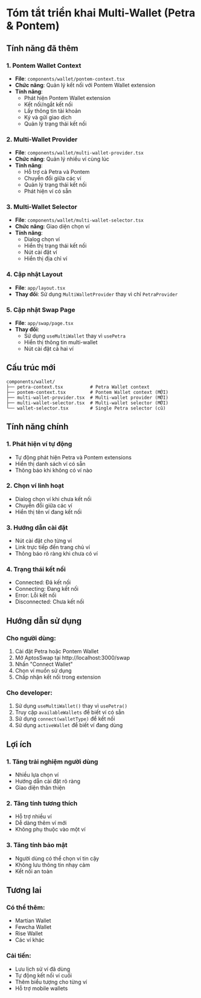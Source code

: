 # Tóm tắt triển khai Multi-Wallet (Petra & Pontem)

## Tính năng đã thêm

### 1. Pontem Wallet Context
- **File**: `components/wallet/pontem-context.tsx`
- **Chức năng**: Quản lý kết nối với Pontem Wallet extension
- **Tính năng**:
  - Phát hiện Pontem Wallet extension
  - Kết nối/ngắt kết nối
  - Lấy thông tin tài khoản
  - Ký và gửi giao dịch
  - Quản lý trạng thái kết nối

### 2. Multi-Wallet Provider
- **File**: `components/wallet/multi-wallet-provider.tsx`
- **Chức năng**: Quản lý nhiều ví cùng lúc
- **Tính năng**:
  - Hỗ trợ cả Petra và Pontem
  - Chuyển đổi giữa các ví
  - Quản lý trạng thái kết nối
  - Phát hiện ví có sẵn

### 3. Multi-Wallet Selector
- **File**: `components/wallet/multi-wallet-selector.tsx`
- **Chức năng**: Giao diện chọn ví
- **Tính năng**:
  - Dialog chọn ví
  - Hiển thị trạng thái kết nối
  - Nút cài đặt ví
  - Hiển thị địa chỉ ví

### 4. Cập nhật Layout
- **File**: `app/layout.tsx`
- **Thay đổi**: Sử dụng `MultiWalletProvider` thay vì chỉ `PetraProvider`

### 5. Cập nhật Swap Page
- **File**: `app/swap/page.tsx`
- **Thay đổi**:
  - Sử dụng `useMultiWallet` thay vì `usePetra`
  - Hiển thị thông tin multi-wallet
  - Nút cài đặt cả hai ví

## Cấu trúc mới

```
components/wallet/
├── petra-context.tsx          # Petra Wallet context
├── pontem-context.tsx         # Pontem Wallet context (MỚI)
├── multi-wallet-provider.tsx  # Multi-wallet provider (MỚI)
├── multi-wallet-selector.tsx  # Multi-wallet selector (MỚI)
└── wallet-selector.tsx        # Single Petra selector (cũ)
```

## Tính năng chính

### 1. Phát hiện ví tự động
- Tự động phát hiện Petra và Pontem extensions
- Hiển thị danh sách ví có sẵn
- Thông báo khi không có ví nào

### 2. Chọn ví linh hoạt
- Dialog chọn ví khi chưa kết nối
- Chuyển đổi giữa các ví
- Hiển thị tên ví đang kết nối

### 3. Hướng dẫn cài đặt
- Nút cài đặt cho từng ví
- Link trực tiếp đến trang chủ ví
- Thông báo rõ ràng khi chưa có ví

### 4. Trạng thái kết nối
- Connected: Đã kết nối
- Connecting: Đang kết nối
- Error: Lỗi kết nối
- Disconnected: Chưa kết nối

## Hướng dẫn sử dụng

### Cho người dùng:
1. Cài đặt Petra hoặc Pontem Wallet
2. Mở AptosSwap tại http://localhost:3000/swap
3. Nhấn "Connect Wallet"
4. Chọn ví muốn sử dụng
5. Chấp nhận kết nối trong extension

### Cho developer:
1. Sử dụng `useMultiWallet()` thay vì `usePetra()`
2. Truy cập `availableWallets` để biết ví có sẵn
3. Sử dụng `connect(walletType)` để kết nối
4. Sử dụng `activeWallet` để biết ví đang dùng

## Lợi ích

### 1. Tăng trải nghiệm người dùng
- Nhiều lựa chọn ví
- Hướng dẫn cài đặt rõ ràng
- Giao diện thân thiện

### 2. Tăng tính tương thích
- Hỗ trợ nhiều ví
- Dễ dàng thêm ví mới
- Không phụ thuộc vào một ví

### 3. Tăng tính bảo mật
- Người dùng có thể chọn ví tin cậy
- Không lưu thông tin nhạy cảm
- Kết nối an toàn

## Tương lai

### Có thể thêm:
- Martian Wallet
- Fewcha Wallet
- Rise Wallet
- Các ví khác

### Cải tiến:
- Lưu lịch sử ví đã dùng
- Tự động kết nối ví cuối
- Thêm biểu tượng cho từng ví
- Hỗ trợ mobile wallets 
